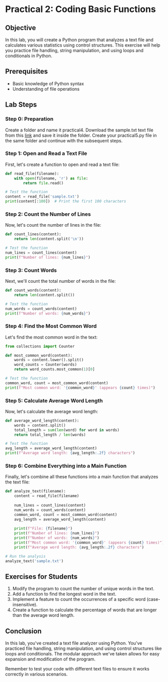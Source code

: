 # Practical 2: Coding Basic Functions

## Objective
In this lab, you will create a Python program that analyzes a text file and calculates various statistics using control structures. This exercise will help you practice file handling, string manipulation, and using loops and conditionals in Python.


## Prerequisites
- Basic knowledge of Python syntax
- Understanding of file operations

## Lab Steps

### Step 0: Preparation

Create a folder and name it practical4. Download the sample.txt text file from this [link](https://drive.google.com/file/d/1j2MC-RE4UbiPnMsn9ZMtjXqVnlX0rZgA/view?usp=sharing) and save it inside the folder. Create your practical5.py file in the same folder
and continue with the subsequent steps. 

### Step 1: Open and Read a Text File

First, let's create a function to open and read a text file:

```python
def read_file(filename):
    with open(filename, 'r') as file:
        return file.read()

# Test the function
content = read_file('sample.txt')
print(content[:100])  # Print the first 100 characters
```

### Step 2: Count the Number of Lines

Now, let's count the number of lines in the file:

```python
def count_lines(content):
    return len(content.split('\n'))

# Test the function
num_lines = count_lines(content)
print(f"Number of lines: {num_lines}")
```

### Step 3: Count Words

Next, we'll count the total number of words in the file:

```python
def count_words(content):
    return len(content.split())

# Test the function
num_words = count_words(content)
print(f"Number of words: {num_words}")
```

### Step 4: Find the Most Common Word

Let's find the most common word in the text:

```python
from collections import Counter

def most_common_word(content):
    words = content.lower().split()
    word_counts = Counter(words)
    return word_counts.most_common(1)[0]

# Test the function
common_word, count = most_common_word(content)
print(f"Most common word: '{common_word}' (appears {count} times)")
```

### Step 5: Calculate Average Word Length

Now, let's calculate the average word length:

```python
def average_word_length(content):
    words = content.split()
    total_length = sum(len(word) for word in words)
    return total_length / len(words)

# Test the function
avg_length = average_word_length(content)
print(f"Average word length: {avg_length:.2f} characters")
```

### Step 6: Combine Everything into a Main Function

Finally, let's combine all these functions into a main function that analyzes the text file:

```python
def analyze_text(filename):
    content = read_file(filename)
    
    num_lines = count_lines(content)
    num_words = count_words(content)
    common_word, count = most_common_word(content)
    avg_length = average_word_length(content)
    
    print(f"File: {filename}")
    print(f"Number of lines: {num_lines}")
    print(f"Number of words: {num_words}")
    print(f"Most common word: '{common_word}' (appears {count} times)")
    print(f"Average word length: {avg_length:.2f} characters")

# Run the analysis
analyze_text('sample.txt')
```

## Exercises for Students

1. Modify the program to count the number of unique words in the text.
2. Add a function to find the longest word in the text.
3. Implement a feature to count the occurrences of a specific word (case-insensitive).
4. Create a function to calculate the percentage of words that are longer than the average word length.

## Conclusion

In this lab, you've created a text file analyzer using Python. You've practiced file handling, string manipulation, and using control structures like loops and conditionals. The modular approach we've taken allows for easy expansion and modification of the program.

Remember to test your code with different text files to ensure it works correctly in various scenarios.
